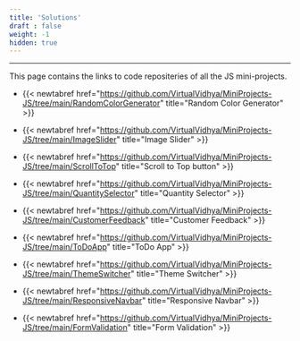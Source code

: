 ```yaml
---
title: 'Solutions'
draft : false
weight: -1
hidden: true
---
```


---

This page contains the links to code repositeries of all the JS mini-projects.

- {{< newtabref  href="https://github.com/VirtualVidhya/MiniProjects-JS/tree/main/RandomColorGenerator" title="Random Color Generator" >}}

- {{< newtabref  href="https://github.com/VirtualVidhya/MiniProjects-JS/tree/main/ImageSlider" title="Image Slider" >}}

- {{< newtabref  href="https://github.com/VirtualVidhya/MiniProjects-JS/tree/main/ScrollToTop" title="Scroll to Top button" >}}

- {{< newtabref  href="https://github.com/VirtualVidhya/MiniProjects-JS/tree/main/QuantitySelector" title="Quantity Selector" >}}

- {{< newtabref  href="https://github.com/VirtualVidhya/MiniProjects-JS/tree/main/CustomerFeedback" title="Customer Feedback" >}}

- {{< newtabref  href="https://github.com/VirtualVidhya/MiniProjects-JS/tree/main/ToDoApp" title="ToDo App" >}}

- {{< newtabref  href="https://github.com/VirtualVidhya/MiniProjects-JS/tree/main/ThemeSwitcher" title="Theme Switcher" >}}

- {{< newtabref  href="https://github.com/VirtualVidhya/MiniProjects-JS/tree/main/ResponsiveNavbar" title="Responsive Navbar" >}}

- {{< newtabref  href="https://github.com/VirtualVidhya/MiniProjects-JS/tree/main/FormValidation" title="Form Validation" >}}